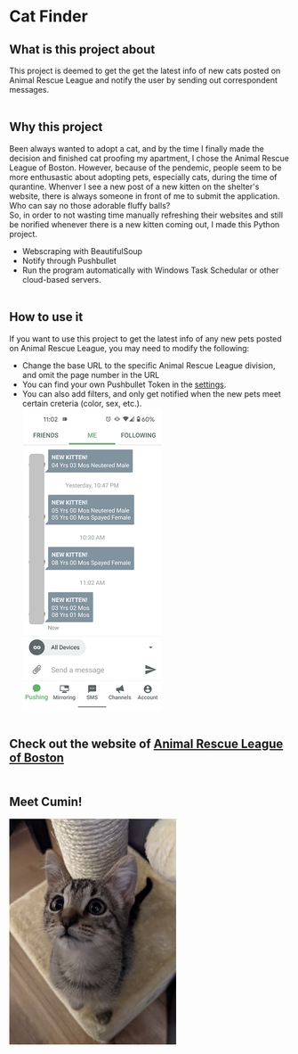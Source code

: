 # Cat Finder <br>

## What is this project about
This project is deemed to get the get the latest info of new cats posted on Animal Rescue League and notify the user by sending out correspondent messages.<br><br>

## Why this project
Been always wanted to adopt a cat, and by the time I finally made the decision and finished cat proofing my apartment, I chose the Animal Rescue League of Boston. However, because of the pendemic, people seem to be more enthusastic about adopting pets, especially cats, during the time of qurantine. Whenver I see a new post of a new kitten on the shelter's website, there is always someone in front of me to submit the application. Who can say no those adorable fluffy balls? <br>
So, in order to not wasting time manually refreshing their websites and still be norified whenever there is a new kitten coming out, I made this Python project. <br>
* Webscraping with BeautifulSoup<br>
* Notify through Pushbullet<br>
* Run the program automatically with Windows Task Schedular or other cloud-based servers. <br><br>

## How to use it
If you want to use this project to get the latest info of any new pets posted on Animal Rescue League, you may need to modify the following: <br>
* Change the base URL to the specific Animal Rescue League division, and omit the page number in the URL<br>
* You can find your own Pushbullet Token in the [settings](https://www.pushbullet.com/#settings).<br>
* You can also add filters, and only get notified when the new pets meet certain creteria (color, sex, etc.). <br>
![](./Screenshot_pushbullet.png)<br><br>

## Check out the website of [Animal Rescue League of Boston](https://www.arlboston.org/)<br><br>

## Meet Cumin!
![](./Kitten1.jpg)